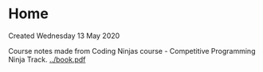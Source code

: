 # Home
Created Wednesday 13 May 2020

Course notes made from Coding Ninjas course - Competitive Programming Ninja Track.
[../book.pdf](./book.pdf)

